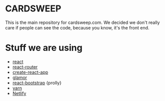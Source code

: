 # CARDSWEEP

This is the main repository for cardsweep.com. We decided we don't really care if people can see the code, because you know, it's the front end.

# Stuff we are using
- [react](https://facebook.github.io/react/)
- [react-router](https://github.com/ReactTraining/react-router)
- [create-react-app](https://github.com/facebookincubator/create-react-app)
- [glamor](https://github.com/threepointone/glamor)
- [react-bootstrap](https://react-bootstrap.github.io/) {prolly}
- [yarn](https://yarnpkg.com/)
- [Netlify](https://www.netlify.com/)
